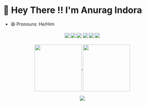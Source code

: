 # :wave: Hey There !! I'm Anurag Indora
- 😄 Pronouns: He/Him

<h4 align="center">
<img src="https://readme-components.vercel.app/api?component=logo&logo=R&text=false&animation=spin&fill=black&textfill=bface6&">
<img src="https://readme-components.vercel.app/api?component=logo&logo=c&text=false&animation=spin&fill=black&textfill=bface6&">
<img src="https://readme-components.vercel.app/api?component=logo&logo=python&text=false&animation=spin&fill=black&textfill=bface6&">
<img src="https://readme-components.vercel.app/api?component=logo&logo=neovim&text=false&animation=spin&fill=black&textfill=bface6&">
<img src="https://readme-components.vercel.app/api?component=logo&logo=linux&text=false&animation=spin&fill=black&textfill=bface6&">
<img src="https://readme-components.vercel.app/api?component=logo&logo=cplusplus&text=false&animation=spin&fill=black&textfill=bface6&">

</h4>

<p align="center">
  <a href="https://github.com/anurag0167">
    <img align="center"
         height="150em"
         src="https://github-readme-stats.vercel.app/api?username=anurag0167&show_icons=true&include_all_commits=true&count_private=true&theme=apprentice&hide_border=true&bg_color=0D1117" />
  </a>
    
  <a href="https://github.com/anurag0167">
    <img align="center"
         height="150em"
         src="https://github-readme-stats.vercel.app/api/top-langs?username=anurag0167&show_icons=true&include_all_commits=true&count_private=true&theme=apprentice&hide_border=true&bg_color=0D1117&layout=compact" />
  </a>
</p>

<p align="center">
  <a href="https://github.com/anurag0167">
    <img
      align="center"
      src="https://github-profile-trophy.vercel.app/?username=anurag0167&theme=onedark&no-frame=true&row=1&&margin-w=20&no-bg=true"/>
  </a>
</p>

